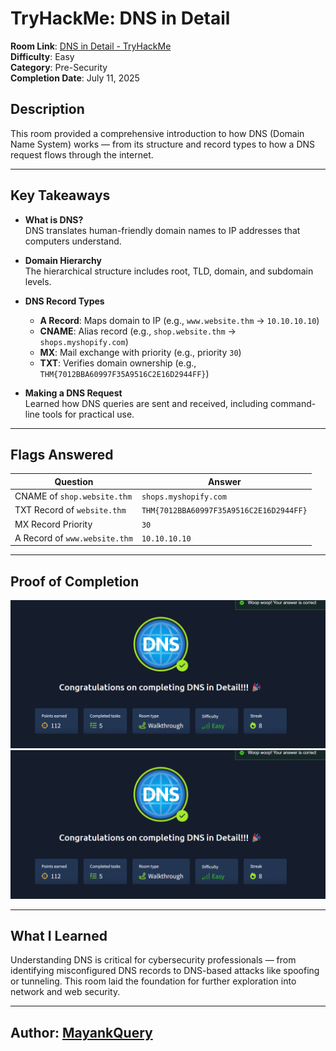 # TryHackMe: DNS in Detail 

**Room Link**: [DNS in Detail - TryHackMe](https://tryhackme.com/room/dnsindetail)  
**Difficulty**: Easy  
**Category**: Pre-Security  
**Completion Date**: July 11, 2025

## Description
This room provided a comprehensive introduction to how DNS (Domain Name System) works — from its structure and record types to how a DNS request flows through the internet.

---

## Key Takeaways

- **What is DNS?**  
  DNS translates human-friendly domain names to IP addresses that computers understand.

- **Domain Hierarchy**  
  The hierarchical structure includes root, TLD, domain, and subdomain levels.

- **DNS Record Types**  
  - **A Record**: Maps domain to IP (e.g., `www.website.thm` → `10.10.10.10`)  
  - **CNAME**: Alias record (e.g., `shop.website.thm` → `shops.myshopify.com`)  
  - **MX**: Mail exchange with priority (e.g., priority `30`)  
  - **TXT**: Verifies domain ownership (e.g., `THM{7012BBA60997F35A9516C2E16D2944FF}`)

- **Making a DNS Request**  
  Learned how DNS queries are sent and received, including command-line tools for practical use.

---

## Flags Answered

| Question | Answer |
|---------|--------|
| CNAME of `shop.website.thm` | `shops.myshopify.com` |
| TXT Record of `website.thm` | `THM{7012BBA60997F35A9516C2E16D2944FF}` |
| MX Record Priority | `30` |
| A Record of `www.website.thm` | `10.10.10.10` |

---

## Proof of Completion
![Room Completed](https://github.com/MayankQuery/tryhackme-writeups/blob/main/dns-in-detail/images/dns-in-detail-completion.png) 
![Room Terminal](https://github.com/MayankQuery/tryhackme-writeups/blob/main/dns-in-detail/images/dns-in-detail-completion.png) 

---

## What I Learned
Understanding DNS is critical for cybersecurity professionals — from identifying misconfigured DNS records to DNS-based attacks like spoofing or tunneling. This room laid the foundation for further exploration into network and web security.

---

## Author: [MayankQuery](https://github.com/MayankQuery)
